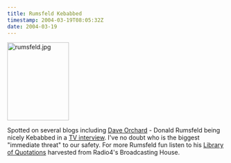 ```yaml
---
title: Rumsfeld Kebabbed
timestamp: 2004-03-19T08:05:32Z
date: 2004-03-19
---
```


<img alt="rumsfeld.jpg" src="http://blog.whatfettle.com/archives/rumsfeld.jpg" width="142" height="180" border="0" />

Spotted on several blogs including <a href='http://www.pacificspirit.com/blog/2004/03/18/rummy_lying_on_camera'>Dave Orchard</a> - Donald Rumsfeld being nicely Kebabbed in a <a href='http://www.moveon.org/censure/caughtonvideo/'>TV interview</a>.  I've no doubt who is the biggest "immediate threat" to our safety.  For more Rumsfeld fun listen to his <a href='http://www.bbc.co.uk/radio4/news/bh/rumsfeld.shtml'>Library of Quotations</a> harvested from Radio4's Broadcasting House.